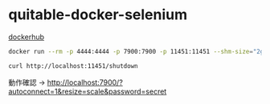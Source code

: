 # quitable-docker-selenium

[dockerhub](https://hub.docker.com/r/nakanishi123/quitable-standalone-chrome)

```bash
docker run --rm -p 4444:4444 -p 7900:7900 -p 11451:11451 --shm-size="2g" ghcr.io/nakanishi123/quitable-standalone-chrome:latest
```

```bash
curl http://localhost:11451/shutdown
```

動作確認 -> [http://localhost:7900/?autoconnect=1&resize=scale&password=secret](http://localhost:7900/?autoconnect=1&resize=scale&password=secret)